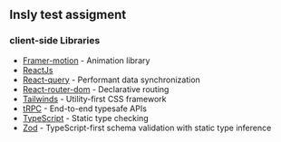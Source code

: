 ## Insly test assigment

### client-side Libraries

- [Framer-motion](https://github.com/framer/motion#readme) - Animation library
- [ReactJs](https://reactjs.org/)
- [React-query](https://react-query.tanstack.com/) - Performant data synchronization
- [React-router-dom](https://github.com/remix-run/react-router#readme) - Declarative routing
- [Tailwinds](https://tailwindcss.com/) - Utility-first CSS framework
- [tRPC](https://trpc.io/) - End-to-end typesafe APIs
- [TypeScript](https://www.typescriptlang.org/) - Static type checking
- [Zod](https://github.com/colinhacks/zod) - TypeScript-first schema validation with static type inference
